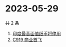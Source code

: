 # 2023-05-29

共 2 条

<!-- BEGIN ZHIHUSEARCH -->
<!-- 最后更新时间 Mon May 29 2023 06:10:07 GMT+0800 (China Standard Time) -->
1. [印度最高面值纸币将停用](https://www.zhihu.com/search?q=印度最高面值纸币将停用)
1. [C919 商业首飞](https://www.zhihu.com/search?q=C919%20商业首飞)
<!-- END ZHIHUSEARCH -->

